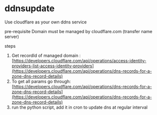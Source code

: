 # ddnsupdate
Use cloudflare as your own ddns service

pre-requisite
Domain must be managed by cloudflare.com (transfer name server)

steps
1. Get recordId of managed domain : [https://developers.cloudflare.com/api/operations/access-identity-providers-list-access-identity-providers](https://developers.cloudflare.com/api/operations/dns-records-for-a-zone-dns-record-details)
2. To get all params go through: [https://developers.cloudflare.com/api/operations/dns-records-for-a-zone-dns-record-details](https://developers.cloudflare.com/api/operations/dns-records-for-a-zone-dns-record-details)
3. run the python script, add it in cron to update dns at regular interval
